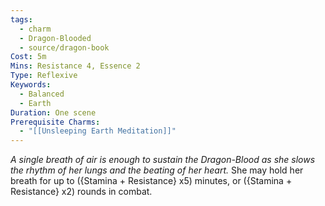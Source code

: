 ```yaml
---
tags:
  - charm
  - Dragon-Blooded
  - source/dragon-book
Cost: 5m
Mins: Resistance 4, Essence 2
Type: Reflexive
Keywords:
  - Balanced
  - Earth
Duration: One scene
Prerequisite Charms:
  - "[[Unsleeping Earth Meditation]]"
---
```

*A single breath of air is enough to sustain the Dragon-Blood as she slows the rhythm of her lungs and the beating of her heart.*
She may hold her breath for up to ({Stamina + Resistance} x5) minutes, or ({Stamina + Resistance} x2) rounds in combat.